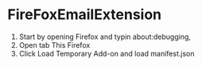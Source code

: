 # FireFoxEmailExtension


1. Start by opening Firefox and typin about:debugging,
2. Open tab This Firefox
3. Click Load Temporary Add-on and load manifest.json
